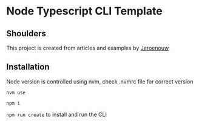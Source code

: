 # Node Typescript CLI Template

## Shoulders
This project is created from articles and examples by [Jeroenouw](https://github.com/jeroenouw)

## Installation

Node version is controlled using nvm, check .nvmrc file for correct version

`nvm use`

`npm i`

`npm run create` to install and run the CLI
